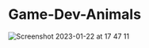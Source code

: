 # Game-Dev-Animals


![Screenshot 2023-01-22 at 17 47 11](https://user-images.githubusercontent.com/53113092/213928022-edafd4a2-3b50-4a87-97b2-654b3e0da734.png)
